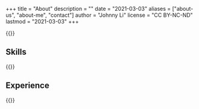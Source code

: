 +++
title = "About"
description = ""
date = "2021-03-03"
aliases = ["about-us", "about-me", "contact"]
author = "Johnny Li"
license = "CC BY-NC-ND"
lastmod = "2021-03-03"
+++

{{<about-brief>}}
## Skills

{{<about-skills>}}

## Experience

{{<about-exp>}}
